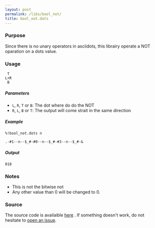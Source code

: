 ```yaml
---
layout: post
permalink: /libs/bool_not/
title: bool_not.dots
---
```



### Purpose
Since there is no unary operators in asciidots, this librairy operate a NOT oparation on a dots value. 

### Usage
    
     T
    L+R
     B

##### Parameters
- `L`, `R`, `T` or `B`: The dot where do do the NOT 
- `R`, `L`, `B` or `T`: The output will come strait in the same direction

##### Example

    %!bool_not.dots n

    .-#1--n--$_#-#0--n--$_#-#3--n--$_#-&

##### Output

    010

### Notes
- This is not the bitwise not
- Any other value than 0 will be changed to 0.

### Source 
The source code is availaible [here](https://github.com/aaronjanse/asciidots/blob/master/dots/libs/bool_not.dots)
. If something doesn't work, do not hesitate to [open an issue](https://github.com/aaronjanse/asciidots/issues/new?title=Bug%20in%20bool_not%20library:%20).
